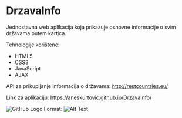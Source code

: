 # DrzavaInfo
Jednostavna web aplikacija koja prikazuje osnovne informacije o svim državama putem kartica.

Tehnologije korištene:
- HTML5
- CSS3
- JavaScript
- AJAX

API za prikupljanje informacija o državama: http://restcountries.eu/

Link za aplikaciju: https://aneskurtovic.github.io/DrzavaInfo/

![GitHub Logo](https://i.imgur.com/tSTXTrJ.jpg)
Format: ![Alt Text](url)
